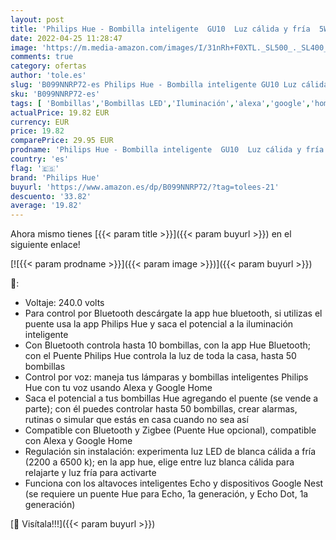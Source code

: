 ```yaml
---
layout: post
title: 'Philips Hue - Bombilla inteligente  GU10  Luz cálida y fría  5W  Compatible con Alexa y Google Home - Pack de 1 Bombilla LED inteligente'
date: 2022-04-25 11:28:47
image: 'https://m.media-amazon.com/images/I/31nRh+F0XTL._SL500_._SL400_.jpg'
comments: true
category: ofertas
author: 'tole.es'
slug: 'B099NNRP72-es Philips Hue - Bombilla inteligente GU10 Luz cálida y fría...'
sku: 'B099NNRP72-es'
tags: [ 'Bombillas','Bombillas LED','Iluminación','alexa','google','home','hue','philips','philips hue','🇪🇸', ]
actualPrice: 19.82 EUR
currency: EUR
price: 19.82
comparePrice: 29.95 EUR
prodname: 'Philips Hue - Bombilla inteligente  GU10  Luz cálida y fría  5W  Compatible con Alexa y Google Home - Pack de 1 Bombilla LED inteligente'
country: 'es'
flag: '🇪🇸'
brand: 'Philips Hue'
buyurl: 'https://www.amazon.es/dp/B099NNRP72/?tag=tolees-21'
descuento: '33.82'
average: '19.82'
---
```


Ahora mismo tienes [{{< param title >}}]({{< param buyurl >}}) en el siguiente enlace!

[![{{< param prodname >}}]({{< param image >}})]({{< param buyurl >}})

🔎:

- Voltaje: 240.0 volts
- Para control por Bluetooth descárgate la app hue bluetooth, si utilizas el puente usa la app Philips Hue y saca el potencial a la iluminación inteligente
- Con Bluetooth controla hasta 10 bombillas, con la app Hue Bluetooth; con el Puente Philips Hue controla la luz de toda la casa, hasta 50 bombillas
- Control por voz: maneja tus lámparas y bombillas inteligentes Philips Hue con tu voz usando Alexa y Google Home
- Saca el potencial a tus bombillas Hue agregando el puente (se vende a parte); con él puedes controlar hasta 50 bombillas, crear alarmas, rutinas o simular que estás en casa cuando no sea así
- Compatible con Bluetooth y Zigbee (Puente Hue opcional), compatible con Alexa y Google Home
- Regulación sin instalación: experimenta luz LED de blanca cálida a fría (2200 a 6500 k); en la app hue, elige entre luz blanca cálida para relajarte y luz fría para activarte
- Funciona con los altavoces inteligentes Echo y dispositivos Google Nest (se requiere un puente Hue para Echo, 1a generación, y Echo Dot, 1a generación)

[🛒 Visítala!!!]({{< param buyurl >}})
